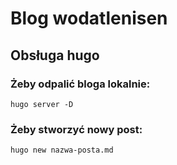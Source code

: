 # Blog wodatlenisen
## Obsługa hugo
### Żeby odpalić bloga lokalnie:
```
hugo server -D
```

### Żeby stworzyć nowy post:
```
hugo new nazwa-posta.md
```
